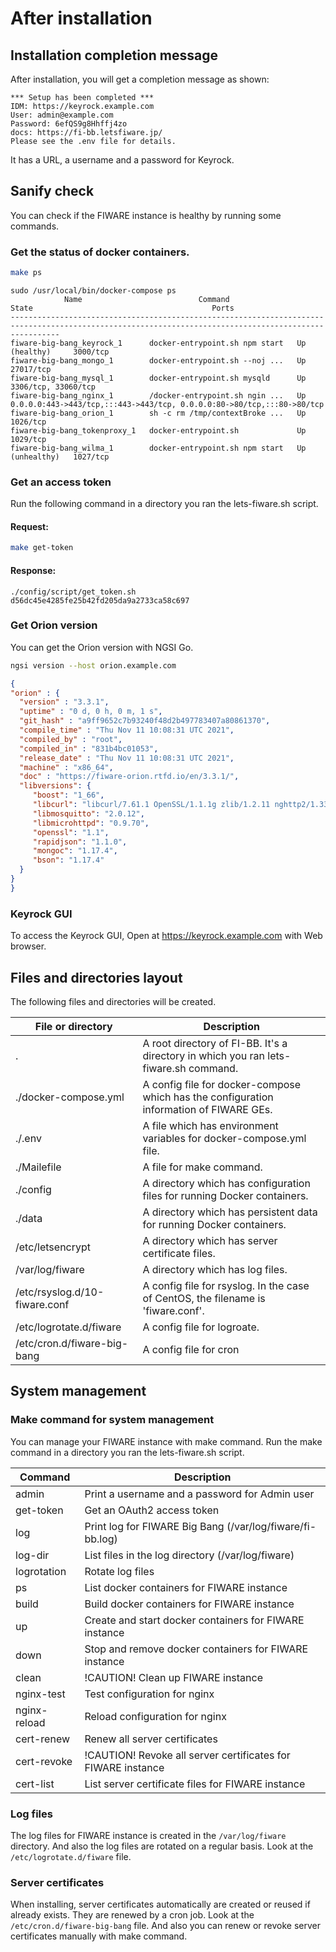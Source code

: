 # After installation

## Installation completion message

After installation, you will get a completion message as shown:

```text
*** Setup has been completed ***
IDM: https://keyrock.example.com
User: admin@example.com
Password: 6efQS9g8Hhffj4zo
docs: https://fi-bb.letsfiware.jp/
Please see the .env file for details.
```

It has a URL, a username and a password for Keyrock.

## Sanify check

You can check if the FIWARE instance is healthy by running some commands.

### Get the status of docker containers.

```bash
make ps
```

```text
sudo /usr/local/bin/docker-compose ps
            Name                          Command                   State                                        Ports
-------------------------------------------------------------------------------------------------------------------------------------------------------
fiware-big-bang_keyrock_1      docker-entrypoint.sh npm start   Up (healthy)     3000/tcp
fiware-big-bang_mongo_1        docker-entrypoint.sh --noj ...   Up               27017/tcp
fiware-big-bang_mysql_1        docker-entrypoint.sh mysqld      Up               3306/tcp, 33060/tcp
fiware-big-bang_nginx_1        /docker-entrypoint.sh ngin ...   Up               0.0.0.0:443->443/tcp,:::443->443/tcp, 0.0.0.0:80->80/tcp,:::80->80/tcp
fiware-big-bang_orion_1        sh -c rm /tmp/contextBroke ...   Up               1026/tcp
fiware-big-bang_tokenproxy_1   docker-entrypoint.sh             Up               1029/tcp
fiware-big-bang_wilma_1        docker-entrypoint.sh npm start   Up (unhealthy)   1027/tcp
```

### Get an access token

Run the following command in a directory you ran the lets-fiware.sh script.

#### Request:

```bash
make get-token
```

#### Response:

```text
./config/script/get_token.sh
d56dc45e4285fe25b42fd205da9a2733ca58c697
```

### Get Orion version

You can get the Orion version with NGSI Go.

```bash
ngsi version --host orion.example.com
```

```json
{
"orion" : {
  "version" : "3.3.1",
  "uptime" : "0 d, 0 h, 0 m, 1 s",
  "git_hash" : "a9ff9652c7b93240f48d2b497783407a80861370",
  "compile_time" : "Thu Nov 11 10:08:31 UTC 2021",
  "compiled_by" : "root",
  "compiled_in" : "831b4bc01053",
  "release_date" : "Thu Nov 11 10:08:31 UTC 2021",
  "machine" : "x86_64",
  "doc" : "https://fiware-orion.rtfd.io/en/3.3.1/",
  "libversions": {
     "boost": "1_66",
     "libcurl": "libcurl/7.61.1 OpenSSL/1.1.1g zlib/1.2.11 nghttp2/1.33.0",
     "libmosquitto": "2.0.12",
     "libmicrohttpd": "0.9.70",
     "openssl": "1.1",
     "rapidjson": "1.1.0",
     "mongoc": "1.17.4",
     "bson": "1.17.4"
  }
}
}
```

### Keyrock GUI

To access the Keyrock GUI,  Open at https://keyrock.example.com with Web browser.

## Files and directories layout

The following files and directories will be created.

| File or directory             | Description                                                                             |
| ----------------------------- | --------------------------------------------------------------------------------------- |
| .                             | A root directory of FI-BB. It's a directory in which you ran lets-fiware.sh command.    |
| ./docker-compose.yml          | A config file for docker-compose which has the configuration information of FIWARE GEs. |
| ./.env                        | A file which has environment variables for docker-compose.yml file.                     |
| ./Mailefile                   | A file for make command.                                                                |
| ./config                      | A directory which has configuration files for running Docker containers.                |
| ./data                        | A directory which has persistent data for running Docker containers.                    |
| /etc/letsencrypt              | A directory which has server certificate files.                                         |
| /var/log/fiware               | A directory which has log files.                                                        |
| /etc/rsyslog.d/10-fiware.conf | A config file for rsyslog. In the case of CentOS, the filename is 'fiware.conf'.        |
| /etc/logrotate.d/fiware       | A config file for logroate.                                                             |
| /etc/cron.d/fiware-big-bang   | A config file for cron                                                                  |

## System management

### Make command for system management

You can manage your FIWARE instance with make command.  Run the make command in a directory you ran
the lets-fiware.sh script.

| Command      | Description                                                  |
| ------------ | ------------------------------------------------------------ |
| admin        | Print a username and a password for Admin user               |
| get-token    | Get an OAuth2 access token                                   |
| log          | Print log for FIWARE Big Bang (/var/log/fiware/fi-bb.log)    |
| log-dir      | List files in the log directory (/var/log/fiware)            |
| logrotation  | Rotate log files                                             |
| ps           | List docker containers for FIWARE instance                   |
| build        | Build docker containers for FIWARE instance                  |
| up           | Create and start docker containers for FIWARE instance       |
| down         | Stop and remove docker containers for FIWARE instance        |
| clean        | !CAUTION! Clean up FIWARE instance                           |
| nginx-test   | Test configuration for nginx                                 |
| nginx-reload | Reload configuration for nginx                               |
| cert-renew   | Renew all server certificates                                |
| cert-revoke  | !CAUTION! Revoke all server certificates for FIWARE instance |
| cert-list    | List server certificate files for FIWARE instance            |

### Log files

The log files for FIWARE instance is created in the `/var/log/fiware` directory.
And also the log files are rotated on a regular basis. Look at the `/etc/logrotate.d/fiware` file.

### Server certificates

When installing, server certificates automatically are created or reused if already exists.
They are renewed by a cron job. Look at the `/etc/cron.d/fiware-big-bang` file. And also you can
renew or revoke server certificates manually with make command.
